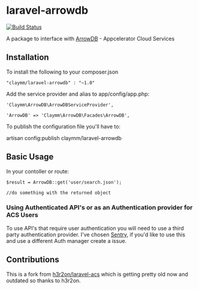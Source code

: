 # laravel-arrowdb

[![Build Status](https://travis-ci.org/Claymm/laravel-arrowdb.svg?branch=master)](https://travis-ci.org/Claymm/laravel-arrowdb)

A package to interface with [ArrowDB](http://docs.appcelerator.com/arrowdb/latest) - Appcelerator Cloud Services

## Installation

To install the following to your composer.json

    "claymm/laravel-arrowdb" : "~1.0"

Add the service provider and alias to app/config/app.php:

    'Claymm\ArrowDB\ArrowDBServiceProvider',
    
    'ArrowDB' => 'Claymm\ArrowDB\Facades\ArrowDB',

To publish the configuration file you'll have to:

   artisan config:publish claymm/laravel-arrowdb


## Basic Usage

In your contoller or route:

    $result = ArrowDB::get('user/search.json');

    //do something with the returned object

### Using Authenticated API's or as an Authentication provider for ACS Users

To use API's that require user authentication you will need to use a third party authentication provider. I've chosen [Sentry](https://cartalyst.com/manual/sentry), if you'd like to use this and use a different Auth manager create a issue.

## Contributions

This is a fork from [h3r2on/laravel-acs](https://github.com/h3r2on/laravel-acs) which is getting pretty old now and outdated so thanks to h3r2on.
